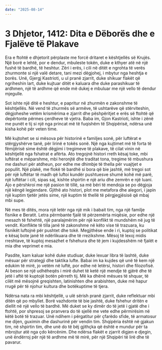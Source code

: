 ```yaml
---
date: "2025-08-14"
---
```


# 3 Dhjetor, 1412: Dita e Dëborës dhe e Fjalëve të Plakave

Era e ftohtë e dhjetorit përplaste me forcë dritaret e kështjellës së Krujës. Një borë e lehtë, por e dendur, mbuleste tokën, duke e kthyer atë në një fushë të bardhë, të heshtur. Zëri i erës, i cili në ditët e ngrohta të verës zhurmonte si një valë detare, tani mezi dëgjohej, i mbytur nga heshtja e borës.  Unë, Gjergj Kastrioti, u ul pranë zjarrit, duke shikuar flakët që ngriheshin lart, duke kujtuar ditët e kaluara dhe duke parashikuar të ardhmen, një të ardhme që ende më dukej e mbuluar me një vello të dendur mjegulle.

 Sot ishte një ditë e heshtur, e papritur në zhurmën e zakonshme të kështjellës.  Në vend të zhurmës së armëve, të ushtarëve që stërviteshin, dëgjoheshe vetëm krismërima e zjarrit dhe pëshpëritjet e erës së ftohtë që depërtonte përmes çerdheve të vjetra. Baba im, Gjon Kastrioti, ishte i zënë me punët e tij si një nga princat më të fuqishëm të Shqipërisë, ndërsa unë kisha kohë për veten time.

Më kujtohet se si mësova për historinë e familjes sonë, për luftërat e stërgjyshërve tanë, për lirinë e tokës sonë.  Një nga kujtimet më të forta të fëmijërisë sime është dëgjimi i tregimeve të plakave, të cilat vinin në kështjellë nga fshatrat e afërta. Ato tregojnë histori rreth kësaj toke, mbi luftërat e mëparshme, mbi heronjtë dhe traditat tona, tregime të mbushura me dashuri për atdheun, por edhe me dhimbje të thella për vuajtjet e popullit.  Një plakë, me flokë të bardhë si bora që bie jashtë, më tregoi sot për një luftëtar të madh që luftoi kundër pushtuesve shumë kohë më parë, një luftëtar i cili, sipas saj, kishte shpirtin e një ariu dhe zemrën e një luani.  Ajo e përshkroi me një pasion të tillë, sa më bëri të mendoja se po dëgjoja një këngë legjendare.  Gjithë ato histori, plot me metafora dhe alegori, i japin një kuptim tjetër jetës sime, një kuptim të thellë të përgjegjësisë që mbaj mbi supe.

Në mes të ditës, mora një letër nga një mik i babait tim, nga një familje fisnike e Beratit. Letra përmbante fjalë të përzemërta miqësie, por edhe një mesazh të fshehtë, një paralajmërim për një konflikt të mundshëm në jug të vendit.  Konflikte të tilla janë të zakonshme në këto vise të trazuara, ku fisnikët luftojnë për pushtet dhe tokë.  Megjithëse ende i ri, kuptoj se politikat e kësaj bote janë të ndërlikuara dhe të rrezikshme.  Mësoj të lexoj midis rreshtave, të kuptoj mesazhet e fshehura dhe të jem i kujdesshëm në fjalët e mia dhe veprimet e mia.

Pasdite, kam kaluar kohë duke studiuar, duke lexuar libra të lashtë, duke mësuar për strategji dhe taktika lufte.  Babai im ka kujdes që unë të kem një edukim të mirë, jo vetëm në luftë, por edhe në letërsi, histori dhe filozofisë.  Ai beson se një udhëheqës i mirë duhet të ketë një mendje të gjërë dhe të jetë i aftë të kuptojë botën përreth tij.  Më ka dhënë mësues të shquar, të cilët më mësojnë greqishten, latinishten dhe arabishten, duke më hapur rrugë për të njohur kultura dhe botëkuptime të tjera.

Ndërsa nata ra mbi kështjellë, u ulë sërish pranë zjarrit, duke reflektuar mbi ditën që po mbyllet.  Borë vazhdonte të bie jashtë, duke fshehur dritën e diellit në një vello të bardhë.  Më duket se ky dimër do të jetë i gjatë dhe i ftohtë, por shpresoj se pranvera do të sjellë me vete edhe përmirësim në këtë botë të trazuar.  Unë ndihem i përgatitur për çfarëdo sfide, të armatosur me dijen, guximin dhe dashurinë për vendin tim.  Shqipëria është në gjakun tim, në shpirtin tim, dhe unë do të bëj gjithçka që është e mundur për ta mbrojtur atë nga çdo kërcënim.  Dhe ndërsa flakët e zjarrit digjen e djegin, unë ëndërroj për një të ardhme më të mirë, për një Shqipëri të lirë dhe të pavarur.
